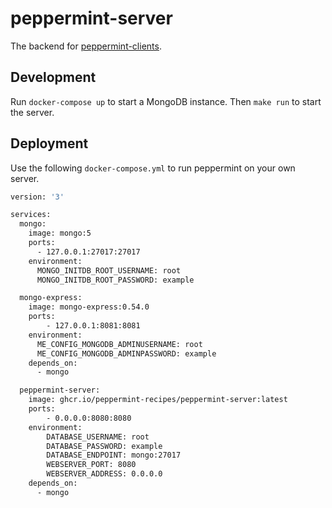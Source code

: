 # peppermint-server

The backend for [peppermint-clients](https://github.com/peppermint-recipes/peppermint-clients).


## Development

Run `docker-compose up` to start a MongoDB instance.
Then `make run` to start the server.


## Deployment

Use the following `docker-compose.yml` to run peppermint on your own server.

```sh
version: '3'

services:
  mongo:
    image: mongo:5
    ports:
      - 127.0.0.1:27017:27017
    environment:
      MONGO_INITDB_ROOT_USERNAME: root
      MONGO_INITDB_ROOT_PASSWORD: example

  mongo-express:
    image: mongo-express:0.54.0
    ports:
        - 127.0.0.1:8081:8081
    environment:
      ME_CONFIG_MONGODB_ADMINUSERNAME: root
      ME_CONFIG_MONGODB_ADMINPASSWORD: example
    depends_on:
      - mongo

  peppermint-server:
    image: ghcr.io/peppermint-recipes/peppermint-server:latest
    ports:
        - 0.0.0.0:8080:8080
    environment:
        DATABASE_USERNAME: root
        DATABASE_PASSWORD: example
        DATABASE_ENDPOINT: mongo:27017
        WEBSERVER_PORT: 8080
        WEBSERVER_ADDRESS: 0.0.0.0
    depends_on:
      - mongo

```

